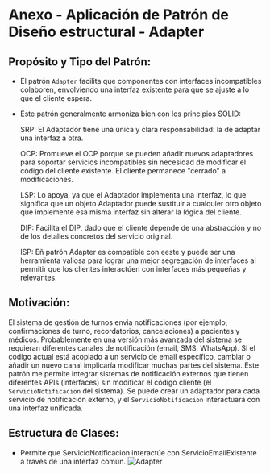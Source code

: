 # Anexo - Aplicación de Patrón de Diseño estructural - Adapter

## Propósito y Tipo del Patrón:
- El patrón `Adapter` facilita que componentes con interfaces incompatibles colaboren, envolviendo una interfaz existente para que se ajuste a lo que el cliente espera.
  
- Este patrón generalmente armoniza bien con los principios SOLID:

  SRP: El Adaptador tiene una única y clara responsabilidad: la de adaptar una interfaz a otra.
  
  OCP: Promueve el OCP porque se pueden añadir nuevos adaptadores para soportar servicios incompatibles sin necesidad de modificar el código del cliente existente. El cliente permanece "cerrado" a modificaciones.
  
  LSP: Lo apoya, ya que el Adaptador implementa una interfaz, lo que significa que un objeto Adaptador puede sustituir a cualquier otro objeto que implemente esa misma interfaz sin alterar la lógica del cliente.
  
  DIP: Facilita el DIP, dado que el cliente depende de una abstracción y no de los detalles concretos del servicio original.
  
  ISP: Eñ patrón Adapter es compatible con eeste y puede ser una herramienta valiosa para lograr una mejor segregación de interfaces al permitir que los clientes interactúen con interfaces más pequeñas y relevantes.

## Motivación:
El sistema de gestión de turnos envia notificaciones (por ejemplo, confirmaciones de turno, recordatorios, cancelaciones) a pacientes y médicos. Probablemente en una versión más avanzada del sistema se requieran diferentes canales de notificación (email, SMS, WhatsApp). Si el código actual está acoplado a un servicio de email específico, cambiar o añadir un nuevo canal implicaría modificar muchas partes del sistema.
Este patrón me permite integrar sistemas de notificación externos que tienen diferentes APIs (interfaces) sin modificar el código cliente (el `ServicioNotificacion` del sistema). 
Se puede crear un adaptador para cada servicio de notificación externo, y el `ServicioNotificacion` interactuará con una interfaz unificada.

## Estructura de Clases:
- Permite que ServicioNotificacion interactúe con ServicioEmailExistente a través de una interfaz común.
![Adapter](https://github.com/user-attachments/assets/406f0bfd-e951-4a9a-8cd6-65e76a35d60a)
